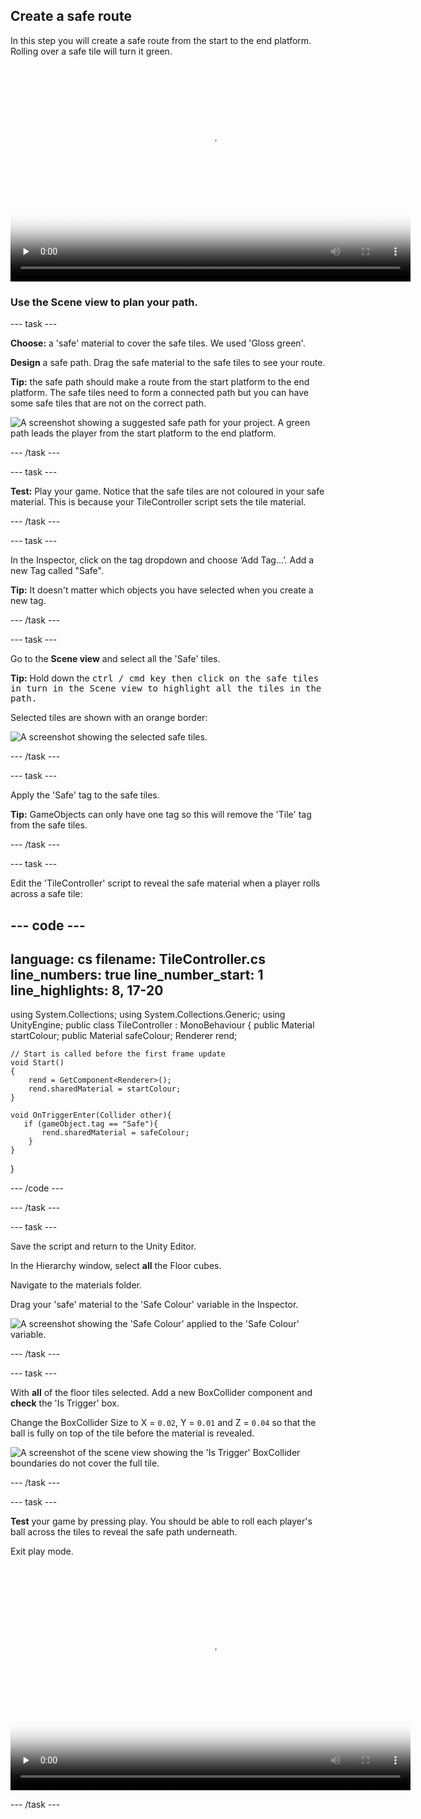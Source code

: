 ## Create a safe route

<div style="display: flex; flex-wrap: wrap">
<div style="flex-basis: 200px; flex-grow: 1; margin-right: 15px;">
In this step you will create a safe route from the start to the end platform. Rolling over a safe tile will turn it green. 
</div>
<div>
<video width="640" height="360" controls preload="none" poster="images/safe-path-complete.png">
<source src="images/safe-path.mp4" type="video/mp4">
Your browser does not support WebM video, try FireFox or Chrome
</video>
</div>
</div>

### Use the Scene view to plan your path.

--- task ---

**Choose:** a 'safe' material to cover the safe tiles. We used 'Gloss green'.

**Design** a safe path. Drag the safe material to the safe tiles to see your route.

**Tip:** the safe path should make a route from the start platform to the end platform. The safe tiles need to form a connected path but you can have some safe tiles that are not on the correct path.  

![A screenshot showing a suggested safe path for your project. A green path leads the player from the start platform to the end platform.](images/safe-path.png)

--- /task ---

--- task ---

**Test:** Play your game. Notice that the safe tiles are not coloured in your safe material. This is because your TileController script sets the tile material.  

--- /task ---

--- task ---

In the Inspector, click on the tag dropdown and choose ‘Add Tag…’. Add a new Tag called "Safe".

**Tip:** It doesn't matter which objects you have selected when you create a new tag. 

--- /task ---

--- task ---

Go to the **Scene view** and select all the 'Safe' tiles. 

**Tip:** Hold down the <kbd>ctrl<kbd> / <kbd>cmd<kbd> key then click on the safe tiles in turn in the Scene view to highlight all the tiles in the path. 

Selected tiles are shown with an orange border:

![A screenshot showing the selected safe tiles.](images/safe-tiles-selected.png)

--- /task ---

--- task ---

Apply the 'Safe' tag to the safe tiles.

**Tip:** GameObjects can only have one tag so this will remove the 'Tile' tag from the safe tiles. 

--- /task ---

--- task ---

Edit the 'TileController' script to reveal the safe material when a player rolls across a safe tile: 

--- code ---
---
language: cs
filename: TileController.cs
line_numbers: true
line_number_start: 1
line_highlights: 8, 17-20
---
using System.Collections;
using System.Collections.Generic;
using UnityEngine;
public class TileController : MonoBehaviour
{
    public Material startColour;
    public Material safeColour;
    Renderer rend;

    // Start is called before the first frame update
    void Start()
    {
        rend = GetComponent<Renderer>();
        rend.sharedMaterial = startColour;
    }

    void OnTriggerEnter(Collider other){
       if (gameObject.tag == "Safe"){
           rend.sharedMaterial = safeColour;
       	}
	}
}


--- /code ---

--- /task ---

--- task ---

Save the script and return to the Unity Editor. 

In the Hierarchy window, select **all** the Floor cubes. 

Navigate to the materials folder.

Drag your 'safe' material to the 'Safe Colour' variable in the Inspector. 

![A screenshot showing the 'Safe Colour' applied to the 'Safe Colour' variable.](images/safe-colour-applied.png)

--- /task ---

--- task ---

With **all** of the floor tiles selected. Add a new BoxCollider component and **check** the 'Is Trigger' box.

Change the BoxCollider Size to X = `0.02`, Y = `0.01` and Z = `0.04` so that the ball is fully on top of the tile before the material is revealed. 

![A screenshot of the scene view showing the 'Is Trigger' BoxCollider boundaries do not cover the full tile.](images/box-collider.png) 

--- /task ---

--- task ---

**Test** your game by pressing play. You should be able to roll each player's ball across the tiles to reveal the safe path underneath. 

Exit play mode.

<video width="640" height="360" controls preload="none" poster="images/safe-path-complete.png">
<source src="images/safe-path.mp4" type="video/mp4">
Your browser does not support WebM video, try FireFox or Chrome
</video>

--- /task ---